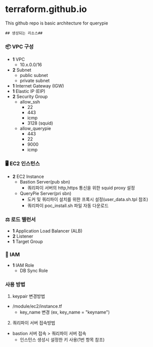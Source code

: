 # terraform.github.io
This github repo is basic architecture for querypie


	## 생성되는 리소스##

### 📦 VPC 구성
- **1** VPC
  - 10.x.0.0/16
- **2** Subnet
  - public subnet
  - private subnet
- **1** Internet Gateway (IGW)
- **1** Elastic IP (EIP)
- **2** Security Group
  - allow_ssh
  	- 22
	- 443
	- icmp
	- 3128 (squid)
  - allow_querypie
	- 443
  	- 22
  	- 9000
  	- icmp

### 🖥️ EC2 인스턴스
- **2** EC2 Instance
  - Bastion Server(pub sbn)
	- 쿼리파이 서버의 http,https 통신을 위한 squid proxy 설정
  - QueryPie Server(pri sbn)
	- 도커 및 쿼리파이 설치를 위한 프록시 설정(user_data.sh.tpl 참조)
	- 쿼리파이 poc_install.sh 파일 자동 다운로드

### ⚖️ 로드 밸런서
- **1** Application Load Balancer (ALB)
- **2** Listener
- **1** Target Group

### 🔐 IAM
- **1** IAM Role 
  - DB Sync Role


### 사용 방법
1. keypair 변경방법
  - /module/ec2/instance.tf
    - key_name 변경 (ex, key_name = "keyname")
2. 쿼리파이 서버 접속방법
  - bastion 서버 접속 > 쿼리파이 서버 접속
    - 인스턴스 생성시 설정한 키 사용(1번 항목 참조)
